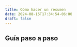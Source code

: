 ```yaml
---
title: Cómo hacer un resumen
date: 2024-08-15T17:34:54-06:00
draft: false
---
```

<!--more-->
## Guía paso a paso
